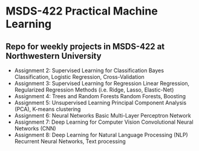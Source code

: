 # MSDS-422 Practical Machine Learning
## Repo for weekly projects in MSDS-422 at Northwestern University
* Assignment 2: Supervised Learning for Classification
Bayes Classification, Logistic Regression, Cross-Validation
* Assignment 3: Supervised Learning for Regression
Linear Regression, Regularized Regression Methods (i.e. Ridge, Lasso, Elastic-Net)
* Assignment 4: Trees and Random Forests
Random Forests, Boosting
* Assignment 5: Unsupervised Learning
Principal Component Analysis (PCA), K-means clustering
* Assignment 6: Neural Networks
Basic Multi-Layer Perceptron Network
* Assignment 7: Deep Learning for Computer Vision
Convolutional Neural Networks (CNN)
* Assignment 8: Deep Learning for Natural Language Processing (NLP)
Recurrent Neural Networks, Text processing
